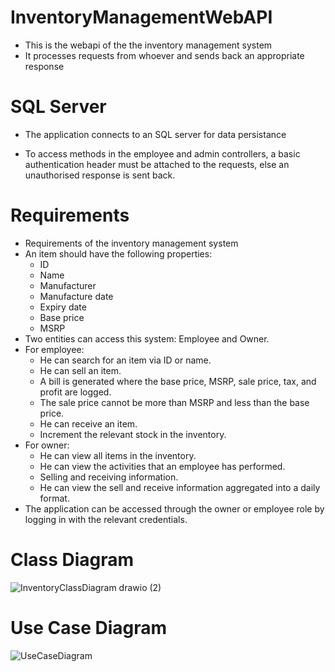 # InventoryManagementWebAPI

* This is the webapi of the the inventory management system
* It processes requests from whoever and sends back an appropriate response

# SQL Server
* The application connects to an SQL server for data persistance

* To access methods in the employee and admin controllers, a basic authentication header must be attached to the requests, else an unauthorised response is sent back.

# Requirements
* Requirements of the inventory management system
* An item should have the following properties:
  - ID
  - Name
  - Manufacturer
  - Manufacture date
  - Expiry date
  - Base price
  - MSRP
* Two entities can access this system: Employee and Owner.
* For employee: 
  - He can search for an item via ID or name.
  - He can sell an item.
  - A bill is generated where the base price, MSRP, sale price, tax, and profit are logged.
  - The sale price cannot be more than MSRP and less than the base price.
  - He can receive an item.
  - Increment the relevant stock in the inventory.
* For owner:
  - He can view all items in the inventory.
  - He can view the activities that an employee has performed.
  - Selling and receiving information.
  - He can view the sell and receive information aggregated into a daily format.
* The application can be accessed through the owner or employee role by logging in with the relevant credentials. 

# Class Diagram
![InventoryClassDiagram drawio (2)](https://user-images.githubusercontent.com/23392356/138315437-2ba18c54-502c-499a-b013-84d89fa56935.png)

# Use Case Diagram
![UseCaseDiagram](https://user-images.githubusercontent.com/23392356/138314083-212a15f0-7bd4-4657-ad7e-7b2672c342d6.png)
